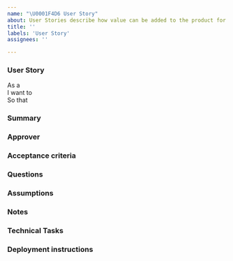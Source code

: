 ```yaml
---
name: "\U0001F4D6 User Story"
about: User Stories describe how value can be added to the product for users
title: ''
labels: 'User Story'
assignees: ''

---
```


### User Story

As a  
I want to  
So that

### Summary

### Approver

### Acceptance criteria

### Questions

### Assumptions

### Notes

### Technical Tasks

### Deployment instructions

